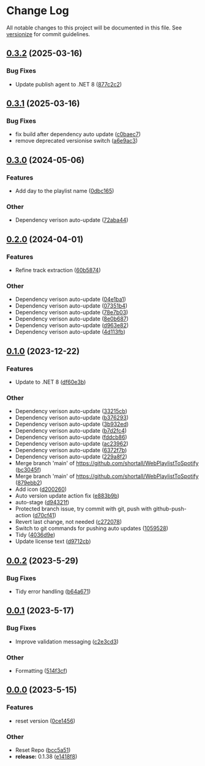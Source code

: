 # Change Log

All notable changes to this project will be documented in this file. See [versionize](https://github.com/versionize/versionize) for commit guidelines.

<a name="0.3.2"></a>
## [0.3.2](https://www.github.com/shortall/WebPlaylistToSpotify/releases/tag/v0.3.2) (2025-03-16)

### Bug Fixes

* Update publish agent to .NET 8 ([877c2c2](https://www.github.com/shortall/WebPlaylistToSpotify/commit/877c2c2f6a894e69070c86296eb529955a386c7f))

<a name="0.3.1"></a>
## [0.3.1](https://www.github.com/shortall/WebPlaylistToSpotify/releases/tag/v0.3.1) (2025-03-16)

### Bug Fixes

* fix build after dependency auto update ([c0baec7](https://www.github.com/shortall/WebPlaylistToSpotify/commit/c0baec7b362dae045f69c98b1c9afaa7f3b7a476))
* remove deprecated versionise switch ([a6e9ac3](https://www.github.com/shortall/WebPlaylistToSpotify/commit/a6e9ac36da11902b0a398aba3dbe18fe858a4968))

<a name="0.3.0"></a>
## [0.3.0](https://www.github.com/shortall/WebPlaylistToSpotify/releases/tag/v0.3.0) (2024-05-06)

### Features

* Add day to the playlist name ([0dbc165](https://www.github.com/shortall/WebPlaylistToSpotify/commit/0dbc165f83e984e77b427a06d37c63dc42723ed8))

### Other

* Dependency verison auto-update ([72aba44](https://www.github.com/shortall/WebPlaylistToSpotify/commit/72aba44979332d4af76e7eff8995bc6a17e98723))

<a name="0.2.0"></a>
## [0.2.0](https://www.github.com/shortall/WebPlaylistToSpotify/releases/tag/v0.2.0) (2024-04-01)

### Features

* Refine track extraction ([60b5874](https://www.github.com/shortall/WebPlaylistToSpotify/commit/60b5874ce4e23d43593b82df1f688a9248cdba68))

### Other

* Dependency verison auto-update ([04e1ba1](https://www.github.com/shortall/WebPlaylistToSpotify/commit/04e1ba1af544ce61565bcc5299e0e37507c295e5))
* Dependency verison auto-update ([07351b4](https://www.github.com/shortall/WebPlaylistToSpotify/commit/07351b477a8facff07b85608bfbdccf842d48cce))
* Dependency verison auto-update ([78e7b03](https://www.github.com/shortall/WebPlaylistToSpotify/commit/78e7b03b2c999a2b7b9481d31e1a44a398fd85e5))
* Dependency verison auto-update ([8e0b687](https://www.github.com/shortall/WebPlaylistToSpotify/commit/8e0b6873a99cef098c6cdfc1592db68f0fb5194d))
* Dependency verison auto-update ([d963e82](https://www.github.com/shortall/WebPlaylistToSpotify/commit/d963e82208600cd836650ccecb75fb046504c382))
* Dependency verison auto-update ([4d113fb](https://www.github.com/shortall/WebPlaylistToSpotify/commit/4d113fbe66b2f7e0b0d98dbae6a9fc1bdd3f31fc))

<a name="0.1.0"></a>
## [0.1.0](https://www.github.com/shortall/WebPlaylistToSpotify/releases/tag/v0.1.0) (2023-12-22)

### Features

* Update to .NET 8 ([df60e3b](https://www.github.com/shortall/WebPlaylistToSpotify/commit/df60e3beda1b6d4fea404e184e12f1965688cef1))

### Other

* Dependency verison auto-update ([33215cb](https://www.github.com/shortall/WebPlaylistToSpotify/commit/33215cba7dfb1788bf064b3555a6d4e104bae5a0))
* Dependency verison auto-update ([b376293](https://www.github.com/shortall/WebPlaylistToSpotify/commit/b376293210f1a9997d63b429b30db91a05240488))
* Dependency verison auto-update ([3b932ed](https://www.github.com/shortall/WebPlaylistToSpotify/commit/3b932ed4b16bc1e020debb351b444861013bd712))
* Dependency verison auto-update ([b7d2fc4](https://www.github.com/shortall/WebPlaylistToSpotify/commit/b7d2fc45eaaaa2076098b93d51c072557a9350f6))
* Dependency verison auto-update ([fddcb86](https://www.github.com/shortall/WebPlaylistToSpotify/commit/fddcb86c6f0d6e08cf8192b5cbc4557c9b86e394))
* Dependency verison auto-update ([ac23962](https://www.github.com/shortall/WebPlaylistToSpotify/commit/ac23962a9b1b8591a27ac39ab64409060c687875))
* Dependency verison auto-update ([6372f7b](https://www.github.com/shortall/WebPlaylistToSpotify/commit/6372f7b2c078a735d094d320ba0e61b740c190aa))
* Dependency verison auto-update ([229a8f2](https://www.github.com/shortall/WebPlaylistToSpotify/commit/229a8f253cc4aa1d12a26a4d797371f68967f37a))
* Merge branch 'main' of https://github.com/shortall/WebPlaylistToSpotify ([bc3045f](https://www.github.com/shortall/WebPlaylistToSpotify/commit/bc3045fd2fa797fe4958ab644789492c3727ce7b))
* Merge branch 'main' of https://github.com/shortall/WebPlaylistToSpotify ([879ebb2](https://www.github.com/shortall/WebPlaylistToSpotify/commit/879ebb2e4088ab8272f98b8c8ee8c9d5c8350e66))
* Add icon ([d200260](https://www.github.com/shortall/WebPlaylistToSpotify/commit/d200260c26b96f12ae022daf18160fa997b50ca7))
* Auto version update action fix ([e883b9b](https://www.github.com/shortall/WebPlaylistToSpotify/commit/e883b9bf454d6c6d2fa5d166bbd53f6e73c567c6))
* auto-stage ([d94321f](https://www.github.com/shortall/WebPlaylistToSpotify/commit/d94321f01b9055f8db2e6a4f3b024e06cf731540))
* Protected branch issue, try commit with git, push with github-push-action ([d70cf41](https://www.github.com/shortall/WebPlaylistToSpotify/commit/d70cf416baaad2960e48ad4ffc8ef62d1977c745))
* Revert last change, not needed ([c272078](https://www.github.com/shortall/WebPlaylistToSpotify/commit/c272078826b1779642b1d436557d63595a7b5b2e))
* Switch to git commands for pushing auto updates ([1059528](https://www.github.com/shortall/WebPlaylistToSpotify/commit/1059528db99fa6d1ffb907da6f4200fc0aac15ba))
* Tidy ([4036d9e](https://www.github.com/shortall/WebPlaylistToSpotify/commit/4036d9ec8e5bcffa69893a2cf3da629d94976fc1))
* Update license text ([d9712cb](https://www.github.com/shortall/WebPlaylistToSpotify/commit/d9712cbf6a597fd25a980db5413cfa7b7b271381))

<a name="0.0.2"></a>
## [0.0.2](https://www.github.com/shortall/WebPlaylistToSpotify/releases/tag/v0.0.2) (2023-5-29)

### Bug Fixes

* Tidy error handling ([b64a671](https://www.github.com/shortall/WebPlaylistToSpotify/commit/b64a671caae104a3cb47a9c727f45b210fb3fbae))

<a name="0.0.1"></a>
## [0.0.1](https://www.github.com/shortall/WebPlaylistToSpotify/releases/tag/v0.0.1) (2023-5-17)

### Bug Fixes

* Improve validation messaging ([c2e3cd3](https://www.github.com/shortall/WebPlaylistToSpotify/commit/c2e3cd3b418bd108c4d2963321ff8f35037954ce))

### Other

* Formatting ([514f3cf](https://www.github.com/shortall/WebPlaylistToSpotify/commit/514f3cf1d98aa783eefb5106d49eccfb177f0e57))

<a name="0.0.0"></a>
## [0.0.0](https://www.github.com/shortall/WebPlaylistToSpotify/releases/tag/v0.0.0) (2023-5-15)

### Features

* reset version ([0ce1456](https://www.github.com/shortall/WebPlaylistToSpotify/commit/0ce1456baf44463c17b4833b102f68f790a37f84))

### Other

* Reset Repo ([bcc5a51](https://www.github.com/shortall/WebPlaylistToSpotify/commit/bcc5a51a4567b26bf5c85d9d9aff23a0e72d9902))
* **release:** 0.1.38 ([e1418f8](https://www.github.com/shortall/WebPlaylistToSpotify/commit/e1418f8979b36f455d949dc492a87b46c7f00217))

